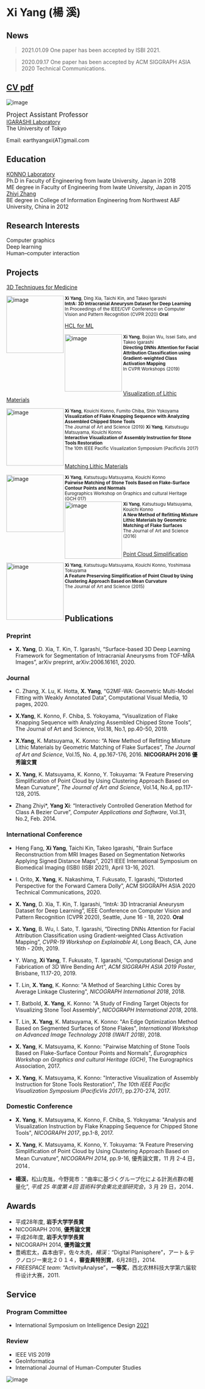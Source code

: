# Xi Yang (楊 溪)

## News

> 2021.01.09 One paper has been accepted by ISBI 2021.

> 2020.09.17 One paper has been accepted by ACM SIGGRAPH ASIA 2020 Technical Communications.

## [CV pdf](pic/cv.pdf  " ")

![image](https://github.com/KeepThinkingYX/Xi-Yang/raw/master/XiYang.JPG)

<big>Project Assistant Professor</big>  
[IGARASHI Laboratory](http://www-ui.is.s.u-tokyo.ac.jp/)  
The University of Tokyo   

Email: earthyangxi(AT)gmail.com  

## Education

[KONNO Laboratory](http://gmhost.lk.cis.iwate-u.ac.jp/index.html)  
Ph.D in Faculty of Engineering from Iwate University, Japan in 2018  
ME degree in Faculty of Engineering from Iwate University, Japan in 2015  
[Zhiyi Zhang](http://cie.nwsuaf.edu.cn/szdw/js/2008118167/index.htm)  
BE degree in College of Information Engineering from Northwest A&F University, China in 2012  

## Research Interests

Computer graphics  
Deep learning  
Human–computer interaction  

## Projects

[3D Techniques for Medicine](https://github.com/intra3d2019/IntrA)

<img src="pic/paperfinal.jpg" alt="image" align="left" width="150"/>
<sub><b>Xi Yang</b>, Ding Xia, Taichi Kin, and Takeo Igarashi<br>
  <b>IntrA: 3D Intracranial Aneurysm Dataset for Deep Learning</b><br>
  In Proceedings of the IEEE/CVF Conference on Computer Vision and Pattern Recognition (CVPR 2020) <b>Oral</b></sub>  
<br>

[HCL for ML](https://htmlpreview.github.io/?https://github.com/KeepThinkingYX/Xi-Yang/blob/master/cvprw2019/pub.html)  

<img src="cvprw2019/image.png" alt="image" align="left" width="150"/>
<sub><b>Xi Yang</b>, Bojian Wu, Issei Sato, and Takeo Igarashi<br>
<b>Directing DNNs Attention for Facial Attribution Classification using Gradient-weighted Class Activation Mapping</b><br>
In CVPR Workshops (2019) </sub>
<br>
<br>
<br>

[Visualization of Lithic Materials]()  

<img src="pic/exp1.jpg" alt="image" align="left" width="150"/>
<sub><b>Xi Yang</b>, Kouichi Konno, Fumito Chiba, Shin Yokoyama<br>
  <b>Visualization of Flake Knapping Sequence with Analyzing Assembled Chipped Stone Tools</b><br>
  The Journal of Art and Science (2019) </sub>  
<sub><b>Xi Yang</b>, Katsutsugu Matsuyama, Kouichi Konno<br>
  <b>Interactive Visualization of Assembly Instruction for Stone Tools Restoration</b><br>
  The 10th IEEE Pacific Visualization Symposium (PacificVis 2017) </sub>
<br>
<br>

[Matching Lithic Materials]()  

<img src="pic/re0.jpg" alt="image" align="left" width="150"/>
<sub><b>Xi Yang</b>, Katsutsugu Matsuyama, Kouichi Konno<br>
  <b>Pairwise Matching of Stone Tools Based on Flake-Surface Contour Points and Normals</b><br>
  Eurographics Workshop on Graphics and cultural Heritage (GCH 017) </sub>  
<br>
<img src="pic/re1.jpg" alt="image" align="left" width="150"/>
<sub><b>Xi Yang</b>, Katsutsugu Matsuyama, Kouichi Konno<br>
  <b>A New Method of Refitting Mixture Lithic Materials by Geometric Matching of Flake Surfaces</b><br>
  The Journal of Art and Science (2016)</sub>
<br>
<br>

[Point Cloud Simplification]() 

<img src="pic/simplification.jpg" alt="image" align="left" width="150"/>
<sub><b>Xi Yang</b>, Katsutsugu Matsuyama, Kouichi Konno, Yoshimasa Tokuyama<br>
  <b>A Feature Preserving Simplification of Point Cloud by Using Clustering Approach Based on Mean Curvature</b><br>
  The Journal of Art and Science (2015)</sub>
<br>
<br>
<br>

## Publications

### Preprint
- **X. Yang**, D. Xia, T. Kin, T. Igarashi, “Surface-based 3D Deep Learning Framework for Segmentation of Intracranial Aneurysms from TOF-MRA Images”, arXiv preprint, arXiv:2006.16161, 2020.

### Journal

- C. Zhang, X. Lu, K. Hotta, **X. Yang**, “G2MF-WA: Geometric Multi-Model Fitting with Weakly Annotated Data”, Computational Visual Media, 10 pages, 2020.

- **X.Yang**, K. Konno, F. Chiba, S. Yokoyama, “Visualization of Flake Knapping Sequence with Analyzing Assembled Chipped Stone Tools”, The Journal of Art and Science, Vol.18, No.1, pp.40-50, 2019.

- **X.Yang**, K. Matsuyama, K. Konno: “A New Method of Refitting Mixture Lithic Materials by Geometric Matching of Flake Surfaces”, *The Journal of Art and Science*, Vol.15, No. 4, pp.167-176, 2016. **NICOGRAPH 2016 優秀論文賞**

- **X. Yang**, K. Matsuyama, K. Konno, Y. Tokuyama: “A Feature Preserving Simplification of Point Cloud by Using Clustering Approach Based on Mean Curvature”, *The Journal of Art and Science*, Vol.14, No.4, pp.117-128, 2015.

- Zhang Zhiyi\*, **Yang Xi**: “Interactively Controlled Generation Method for Class A Bezier Curve”, *Computer Applications and Software*, Vol.31, No.2, Feb. 2014.

### International Conference

- Heng Fang, **Xi Yang**, Taichi Kin, Takeo Igarashi, "Brain Surface Reconstruction from MRI Images Based on Segmentation Networks Applying Signed Distance Maps", 2021 IEEE International Symposium on Biomedical Imaging (ISBI) (ISBI 2021), April 13-16, 2021.

- I. Orito, **X. Yang**, K. Nakashima, T. Fukusato, T. Igarashi, “Distorted Perspective for the Forward Camera Dolly”, ACM SIGGRAPH ASIA 2020 Technical Communications, 2020.

- **X. Yang**, D. Xia, T. Kin, T. Igarashi, “IntrA: 3D Intracranial Aneurysm Dataset for Deep Learning”, IEEE Conference on Computer Vision and Pattern Recognition (CVPR 2020), Seattle, June 16 - 18, 2020. **Oral**

- **X. Yang**, B. Wu, I. Sato, T. Igarashi, “Directing DNNs Attention for Facial Attribution Classification using Gradient-weighted Class Activation Mapping”, *CVPR-19 Workshop on Explainable AI*, Long Beach, CA, June 16th - 20th, 2019.

- Y. Wang, **Xi Yang**, T. Fukusato, T. Igarashi, “Computational Design and Fabrication of 3D Wire Bending Art”, *ACM SIGGRAPH ASIA 2019 Poster*, Brisbane, 11.17-20, 2019.

- T. Lin, **X. Yang**, K. Konno: "A Method of Searching Lithic Cores by Average Linkage Clustering", *NICOGRAPH International 2018*, 2018.

- T. Batbold, **X. Yang**, K. Konno: "A Study of Finding Target Objects for Visualizing Stone Tool Assembly", *NICOGRAPH International 2018*, 2018.

- T. Lin, **X. Yang**, K. Matsuyama, K. Konno: "An Edge Optimization Method Based on Segmented Surfaces of Stone Flakes", *International Workshop on Advanced Image Technology 2018 (IWAIT 2018)*, 2018.

- **X. Yang**, K. Matsuyama, K. Konno: "Pairwise Matching of Stone Tools Based on Flake-Surface Contour Points and Normals", *Eurographics Workshop on Graphics and cultural Heritage (GCH)*, The Eurographics Association, 2017.

- **X. Yang**, K. Matsuyama, K. Konno: "Interactive Visualization of Assembly Instruction for Stone Tools Restoration", *The 10th IEEE Pacific Visualization Symposium (PacificVis 2017)*, pp.270-274, 2017.

### Domestic Conference

- **X. Yang**, K. Matsuyama, K. Konno, F. Chiba, S. Yokoyama: "Analysis and Visualization Instruction by Flake Knapping Sequence for Chipped Stone Tools", *NICOGRAPH 2017*, pp.1-8, 2017.

- **X. Yang**, K. Matsuyama, K. Konno, Y. Tokuyama: “A Feature Preserving Simplification of Point Cloud by Using Clustering Approach Based on Mean Curvature”, *NICOGRAPH 2014*, pp.9-16, 優秀論文賞，11 月 2-4 日，2014．

- **楊渓**，松山克胤，今野晃市：“曲率に基づくグループ化による計測点群の軽量化”, *平成 25 年度第４回 芸術科学会東北支部研究会*，3 月 29 日，2014．

## Awards

- 平成28年度, **岩手大学学長賞**
- NICOGRAPH 2016, **優秀論文賞**
- 平成26年度, **岩手大学学長賞**
- NICOGRAPH 2014, **優秀論文賞**
- 豊嶋宏太，森本由宇，佐々木尭，*楊渓*：“Digital Planisphere”，アート＆テクノロジー東北２０１４，**審査員特別賞**，6月28日，2014.
- *FREESPACE team*: “ActivityAnalyse”，**一等奖**，西北农林科技大学第六届软件设计大赛，2011.

## Service

### Program Committee

- International Symposium on Intelligence Design [2021](http://www.jaist.ac.jp/event/design2021/)

### Review

- IEEE VIS 2019
- GeoInformatica
- International Journal of Human-Computer Studies

![image](https://github.com/KeepThinkingYX/Xi-Yang/raw/master/1487158882.png)

